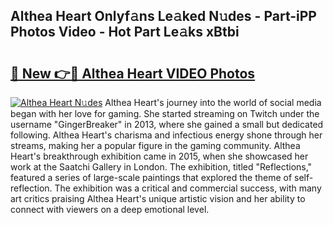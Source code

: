 ## Althea Heart Onlyf𝚊ns Le𝚊ked N𝚞des - Part-iPP Photos Video - Hot Part Le𝚊ks xBtbi

# <h2><a href="http://ab48061.deff.icu/?id=Althea+Heart">🔗 New 👉🔴 Althea Heart VIDEO Photos</a></h2>

[![Althea Heart N𝚞des](https://i.imgur.com/rIISA9y.gif)](http://ab48061.deff.icu/?id=Althea+Heart)
Althea Heart's journey into the world of social media began with her love for gaming. She started streaming on Twitch under the username "GingerBreaker" in 2013, where she gained a small but dedicated following. Althea Heart's charisma and infectious energy shone through her streams, making her a popular figure in the gaming community. Althea Heart's breakthrough exhibition came in 2015, when she showcased her work at the Saatchi Gallery in London. The exhibition, titled "Reflections," featured a series of large-scale paintings that explored the theme of self-reflection. The exhibition was a critical and commercial success, with many art critics praising Althea Heart's unique artistic vision and her ability to connect with viewers on a deep emotional level.
